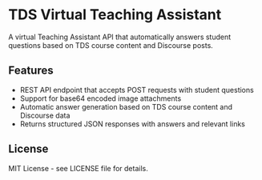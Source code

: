 # TDS Virtual Teaching Assistant

A virtual Teaching Assistant API that automatically answers student questions based on TDS course content and Discourse posts.

## Features

- REST API endpoint that accepts POST requests with student questions
- Support for base64 encoded image attachments
- Automatic answer generation based on TDS course content and Discourse data
- Returns structured JSON responses with answers and relevant links


## License

MIT License - see LICENSE file for details.